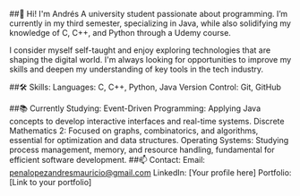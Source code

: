 ##👋 Hi! I'm Andrés
A university student passionate about programming. I’m currently in my third semester, specializing in Java, while also solidifying my knowledge of C, C++, and Python through a Udemy course.

I consider myself self-taught and enjoy exploring technologies that are shaping the digital world. I'm always looking for opportunities to improve my skills and deepen my understanding of key tools in the tech industry.

##🛠 Skills:
Languages: C, C++, Python, Java
Version Control: Git, GitHub

##📚 Currently Studying:
Event-Driven Programming: Applying Java concepts to develop interactive interfaces and real-time systems.
Discrete Mathematics 2: Focused on graphs, combinatorics, and algorithms, essential for optimization and data structures.
Operating Systems: Studying process management, memory, and resource handling, fundamental for efficient software development.
##📫 Contact:
Email: penalopezandresmauricio@gmail.com
LinkedIn: [Your profile here]
Portfolio: [Link to your portfolio]
